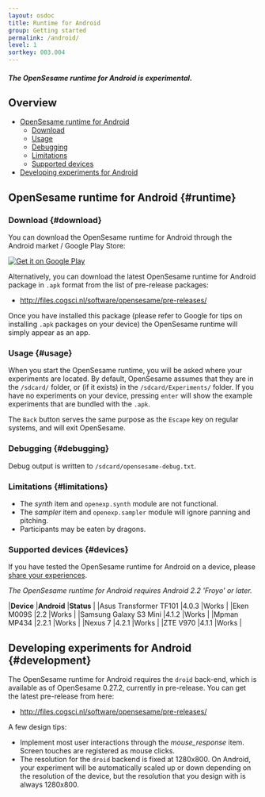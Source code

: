 ```yaml
---
layout: osdoc
title: Runtime for Android
group: Getting started
permalink: /android/
level: 1
sortkey: 003.004
--- 
```


##### The OpenSesame runtime for Android is experimental.

Overview
--------

- [OpenSesame runtime for Android](#runtime)
	- [Download](#download)
	- [Usage](#usage)
	- [Debugging](#debugging)
	- [Limitations](#limitations)
	- [Supported devices](#devices)
- [Developing experiments for Android](#development)

OpenSesame runtime for Android {#runtime}
------------------------------

### Download {#download}

You can download the OpenSesame runtime for Android through the Android market / Google Play Store:

<a href="https://play.google.com/store/apps/details?id=nl.cogsci.opensesame" style="border:none;">
  <img alt="Get it on Google Play"
       src="https://developer.android.com/images/brand/en_generic_rgb_wo_45.png" />
</a>

Alternatively, you can download the latest OpenSesame runtime for Android package in `.apk` format from the list of pre-release packages:

- <http://files.cogsci.nl/software/opensesame/pre-releases/>

Once you have installed this package (please refer to Google for tips on installing `.apk` packages on your device) the OpenSesame runtime will simply appear as an app.

### Usage {#usage}

When you start the OpenSesame runtime, you will be asked where your experiments are located. By default, OpenSesame assumes that they are in the `/sdcard/` folder, or (if it exists) in the `/sdcard/Experiments/` folder. If you have no experiments on your device, pressing `enter` will show the example experiments that are bundled with the `.apk`.

The `Back` button serves the same purpose as the `Escape` key on regular systems, and will exit OpenSesame.

### Debugging {#debugging}

Debug output is written to `/sdcard/opensesame-debug.txt`.

### Limitations {#limitations}

- The *synth* item and `openexp.synth` module are not functional.
- The *sampler* item and `openexp.sampler` module will ignore panning and pitching.
- Participants may be eaten by dragons.

### Supported devices {#devices}

If you have tested the OpenSesame runtime for Android on a device, please [share your experiences][forum].

*The OpenSesame runtime for Android requires Android 2.2 'Froyo' or later.*

|**Device**				|**Android**		|**Status**		|
|Asus Transformer TF101	|4.0.3				|Works			|
|Eken M009S				|2.2				|Works			|
|Samsung Galaxy S3 Mini	|4.1.2				|Works			|
|Mpman MP434			|2.2.1				|Works			|
|Nexus 7				|4.2.1				|Works			|
|ZTE V970				|4.1.1				|Works			|

Developing experiments for Android {#development}
----------------------------------

The OpenSesame runtime for Android requires the `droid` back-end, which is available as of OpenSesame 0.27.2, currently in pre-release. You can get the latest pre-release from here:

- <http://files.cogsci.nl/software/opensesame/pre-releases/>

A few design tips:

- Implement most user interactions through the *mouse_response* item. Screen touches are registered as mouse clicks.
- The resolution for the `droid` backend is fixed at 1280x800. On Android, your experiment will be automatically scaled up or down depending on the resolution of the device, but the resolution that you design with is always 1280x800.

[google-play]: https://play.google.com/store/apps/details?id=nl.cogsci.opensesame
[forum]: http://forum.cogsci.nl/index.php?p=/discussion/333/a-video-of-opensesame-running-natively-on-android